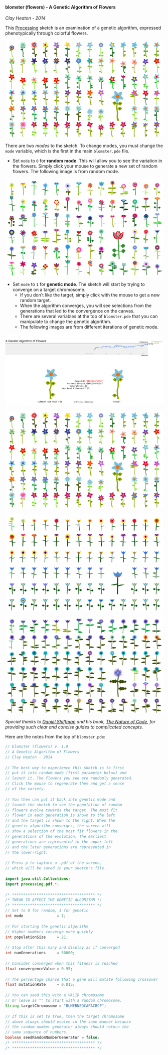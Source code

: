 #### blomster (flowers) - A Genetic Algorithm of Flowers

*Clay Heaton - 2014*

This [Processing](http://www.processing.org) sketch is an examination of a genetic algorithm, expressed phenotypically through colorful flowers. 

![pic](pics/gen1.png)

There are two *modes* to the sketch. To change modes, you must change the `mode` variable, which is the first in the main `blomster.pde` file.
* Set `mode` to `0` for **random mode**. This will allow you to see the variation in the flowers. Simply click your mouse to generate a new set of random flowers. The following image is from random mode.

![random](pics/random.png)

* Set `mode` to `1` for **genetic mode**. The sketch will start by trying to converge on a target chromosome. 
  * If you don't like the target, simply click with the mouse to get a new random target. 
  * When the algorithm converges, you will see selections from the generations that led to the convergence on the canvas.
  * There are several variables at the top of `blomster.pde` that you can manipulate to change the genetic algorithm. 
  * The following images are from different iterations of genetic mode.

![pic](pics/converging.png)

![pic](pics/gen1.png)

![pic](pics/gen3.png)

![pic](pics/gen2.png)

*Special thanks to [Daniel Shiffman](http://shiffman.net/) and his book, [The Nature of Code](http://natureofcode.com/), for providing such clear and concise guides to complicated concepts.*

Here are the notes from the top of `blomster.pde`:

```java
// blomster (flowers) v. 1.0
// A Genetic Algorithm of Flowers
// Clay Heaton - 2014

// The best way to experience this sketch is to first
// put it into random mode (first parameter below) and 
// launch it. The flowers you see are randomly generated.
// Click the mouse to regenerate them and get a sense
// of the variety.

// You then can put it back into genetic mode and 
// launch the sketch to see the population of random
// flowers evolve towards the target. The most fit
// flower in each generation is shown to the left 
// and the target is shown to the right. When the
// genetic algorithm converges, the screen will 
// show a selection of the most fit flowers in the
// generations of the evolution. The earliest 
// generations are represented in the upper-left
// and the later generations are represented in 
// the lower-right.

// Press p to capture a .pdf of the screen,
// which will be saved in your sketch's file.

import java.util.Collections;
import processing.pdf.*;

/* ************************************* */
/* TWEAK TO AFFECT THE GENETIC ALGORITHM */
/* ************************************* */
// Set to 0 for random, 1 for genetic
int mode               = 1;

// For starting the genetic algorithm
// Higher numbers converge more quickly
int populationSize     = 21;   

// Stop after this many and display as if converged
int numGenerations     = 50000;

// Consider converged when this fitness is reached
float convergenceValue = 0.95;

// The percentage chance that a gene will mutate following crossover
float mutationRate     = 0.015;

// You can seed this with a VALID chromosome
// Or leave as "" to start with a random chromosome.
String targetChromosome = "BLMEBNEDCAPACBCF";

// If this is set to true, then the target chromosome
// above always should evolve in the same manner because
// the random number generator always should return the
// same sequence of numbers. 
boolean seedRandomNumberGenerator = false;
/* ************************************* */
/* ************************************* */
```